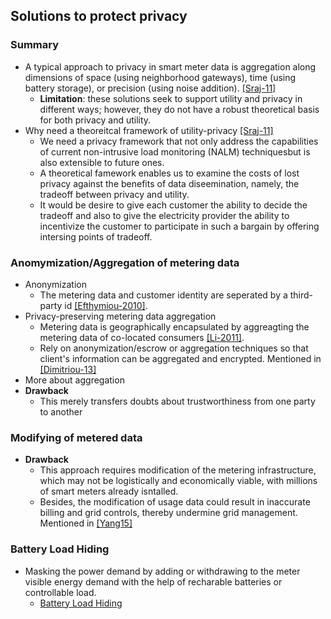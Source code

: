 ## Solutions to protect privacy

### Summary
- A typical approach to privacy in smart meter data is aggregation along dimensions of space (using neighborhood gateways), time (using battery storage), or precision (using noise addition). [[Sraj-11]](../../papers/file/sraj11-utility-privacy.md)
  - **Limitation**: these solutions seek to support utility and privacy in different ways; however, they do not have a robust theoretical basis for both privacy and utility. 
- Why need a theoreitcal framework of  utility-privacy [[Sraj-11]](../../papers/file/sraj11-utility-privacy.md)
  - We need a privacy framework that not only address the capabilities of current non-intrusive load monitoring (NALM) techniquesbut is also extensible to future ones. 
  - A theoretical famework enables us to examine the costs of lost privacy against the benefits of data diseemination, namely, the tradeoff between privacy and utility.
  - It would be desire to give each customer the ability to decide the tradeoff and also to give the electricity provider the ability to incentivize the customer to participate in such a bargain by offering intersing points of tradeoff.
  
### Anomymization/Aggregation of metering data
- Anonymization
  - The metering data and customer identity are seperated by a third-party id [[Efthymiou-2010]](http://ieeexplore.ieee.org/xpls/abs_all.jsp?arnumber=5622050). 
- Privacy-preserving metering data aggregation
  - Metering data is geographically encapsulated by aggreagting the metering data of co-located consumers [[Li-2011]](http://cae.ittc.ku.edu/papers/Li-IJSN.pdf). 
  - Rely on anonymization/escrow or aggregation techniques so that client's information can be aggregated and encrypted. Mentioned in [[Dimitriou-13]](http://dl.acm.org/citation.cfm?id=2480488)
- More about aggregation
- **Drawback**
  - This merely transfers doubts about trustworthiness from one party to another
  
### Modifying of metered data
- **Drawback**
  - This approach requires modification of the metering infrastructure, which may not be logistically and economically viable, with millions of smart meters already isntalled. 
  - Besides, the modification of usage data could result in inaccurate billing and grid controls, thereby undermine grid management. Mentioned in [[Yang15]](http://ieeexplore.ieee.org/xpls/abs_all.jsp?arnumber=6876215&tag=1)



### Battery Load Hiding
- Masking the power demand by adding or withdrawing to the meter visible energy demand with the help of recharable batteries or controllable load. 
  - [Battery Load Hiding](./blh.md)
